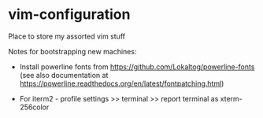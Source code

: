 vim-configuration
=================

Place to store my assorted vim stuff

Notes for bootstrapping new machines:

  * Install powerline fonts from https://github.com/Lokaltog/powerline-fonts
    (see also documentation at https://powerline.readthedocs.org/en/latest/fontpatching.html)

  * For iterm2 - profile settings >> terminal >> report terminal as xterm-256color
